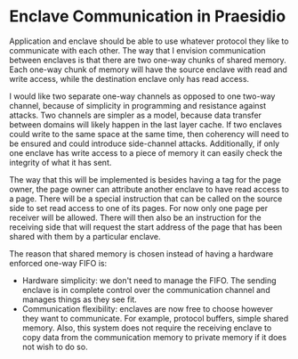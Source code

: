 # Enclave Communication in Praesidio

Application and enclave should be able to use whatever protocol they like to communicate with each other. The way that I envision communication between enclaves is that there are two one-way chunks of shared memory. Each one-way chunk of memory will have the source enclave with read and write access, while the destination enclave only has read access.

I would like two separate one-way channels as opposed to one two-way channel, because of simplicity in programming and resistance against attacks. Two channels are simpler as a model, because data transfer between domains will likely happen in the last layer cache. If two enclaves could write to the same space at the same time, then coherency will need to be ensured and could introduce side-channel attacks. Additionally, if only one enclave has write access to a piece of memory it can easily check the integrity of what it has sent.

The way that this will be implemented is besides having a tag for the page owner, the page owner can attribute another enclave to have read access to a page. There will be a special instruction that can be called on the source side to set read access to one of its pages. For now only one page per receiver will be allowed. There will then also be an instruction for the receiving side that will request the start address of the page that has been shared with them by a particular enclave.

The reason that shared memory is chosen instead of having a hardware enforced one-way FIFO is:
* Hardware simplicity: we don't need to manage the FIFO. The sending enclave is in complete control over the communication channel and manages things as they see fit.
* Communication flexibility: enclaves are now free to choose however they want to communicate. For example, protocol buffers, simple shared memory. Also, this system does not require the receiving enclave to copy data from the communication memory to private memory if it does not wish to do so.
